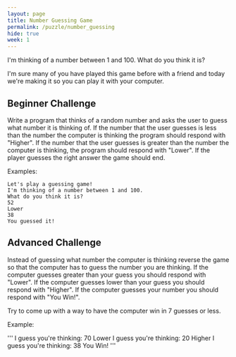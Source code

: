 ```yaml
---
layout: page
title: Number Guessing Game
permalink: /puzzle/number_guessing
hide: true
week: 1
---
```


I'm thinking of a number between 1 and 100. What do you think it is? 

I'm sure many of you have played this game before with a friend and today 
we're making it so you can play it with your computer. 

## Beginner Challenge

Write a program that thinks of a random number and asks the user 
to guess what number it is thinking of. If the number that the 
user guesses is less than the number the computer is thinking 
the program should respond with "Higher". If the number that 
the user guesses is greater than the number the computer is 
thinking, the program should respond with "Lower". If the player
guesses the right answer the game should end. 



Examples:

```
Let's play a guessing game! 
I'm thinking of a number between 1 and 100. 
What do you think it is?
52
Lower
38
You guessed it! 
```

## Advanced Challenge

Instead of guessing what number the computer is thinking reverse the game 
so that the computer has to guess the number you are thinking. If the 
computer guesses greater than your guess you should respond with "Lower". 
If the computer guesses lower than your guess you should respond with "Higher". 
If the computer guesses your number you should respond with "You Win!".

Try to come up with a way to have the computer win in 7 guesses or less. 

Example: 

'''
I guess you're thinking: 70
Lower
I guess you're thinking: 20
Higher
I guess you're thinking: 38
You Win!
'''
